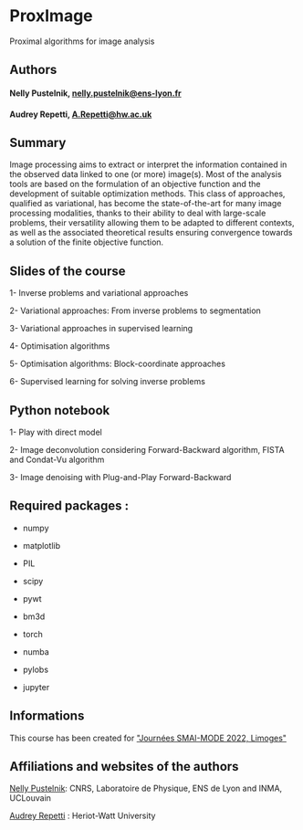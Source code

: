 # ProxImage
Proximal algorithms for image analysis

## Authors

#### Nelly Pustelnik, nelly.pustelnik@ens-lyon.fr 

#### Audrey Repetti, A.Repetti@hw.ac.uk

## Summary

Image processing  aims to extract or interpret the information contained in the observed data linked to one (or more) image(s). Most of the analysis tools are based on the formulation of an objective function and the development of suitable optimization methods. This class of approaches, qualified as variational, has become the state-of-the-art for many image processing modalities, thanks to their ability to deal with large-scale problems, their versatility allowing them to be adapted to different contexts, as well as the associated theoretical results ensuring convergence towards a solution of the finite objective function.

## Slides of the course

1-  Inverse problems and variational approaches

2- Variational approaches: From inverse problems to segmentation

3- Variational approaches in supervised learning

4- Optimisation algorithms

5- Optimisation algorithms: Block-coordinate approaches

6- Supervised learning for solving inverse problems 



## Python notebook

1- Play with direct model

2- Image deconvolution considering Forward-Backward algorithm, FISTA and Condat-Vu algorithm

3- Image denoising with Plug-and-Play Forward-Backward


## Required packages :

  * numpy
  
  * matplotlib
  
  * PIL
   
  * scipy
   
  * pywt
   
  * bm3d
   
  * torch
   
  * numba
   
  * pylobs
   
  * jupyter

## Informations

This course has been created for ["Journées SMAI-MODE 2022, Limoges"](https://indico.math.cnrs.fr/event/6564/)

## Affiliations and websites of the authors 

[Nelly Pustelnik](http://perso.ens-lyon.fr/nelly.pustelnik/): CNRS, Laboratoire de Physique, ENS de Lyon and INMA, UCLouvain

[Audrey Repetti](https://sites.google.com/view/audreyrepetti) : Heriot-Watt University


